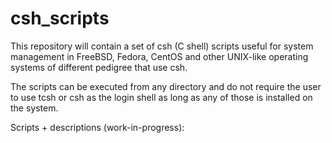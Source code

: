 # csh_scripts
This repository will contain a set of csh (C shell) scripts useful for system management in FreeBSD, Fedora, CentOS and other UNIX-like operating systems of different pedigree that use csh.

The scripts can be executed from any directory and do not require the user to use tcsh or csh as the login shell as long as any of those is installed on the system.

Scripts + descriptions (work-in-progress):
